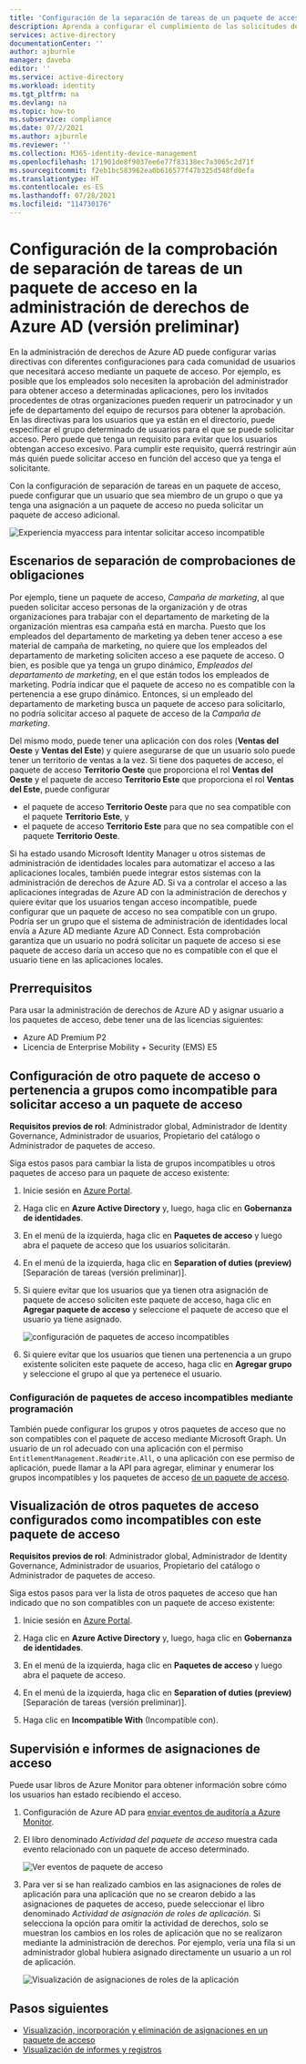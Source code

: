 ```yaml
---
title: 'Configuración de la separación de tareas de un paquete de acceso en la administración de derechos de Azure AD: Azure Active Directory'
description: Aprenda a configurar el cumplimiento de las solicitudes de un paquete de acceso en la administración de derechos de Azure Active Directory.
services: active-directory
documentationCenter: ''
author: ajburnle
manager: daveba
editor: ''
ms.service: active-directory
ms.workload: identity
ms.tgt_pltfrm: na
ms.devlang: na
ms.topic: how-to
ms.subservice: compliance
ms.date: 07/2/2021
ms.author: ajburnle
ms.reviewer: ''
ms.collection: M365-identity-device-management
ms.openlocfilehash: 171901de8f9037ee6e77f83138ec7a3065c2d71f
ms.sourcegitcommit: f2eb1bc583962ea0b616577f47b325d548fd0efa
ms.translationtype: HT
ms.contentlocale: es-ES
ms.lasthandoff: 07/28/2021
ms.locfileid: "114730176"
---
```

# <a name="configure-separation-of-duties-checks-for-an-access-package-in-azure-ad-entitlement-management-preview"></a>Configuración de la comprobación de separación de tareas de un paquete de acceso en la administración de derechos de Azure AD (versión preliminar)

En la administración de derechos de Azure AD puede configurar varias directivas con diferentes configuraciones para cada comunidad de usuarios que necesitará acceso mediante un paquete de acceso.  Por ejemplo, es posible que los empleados solo necesiten la aprobación del administrador para obtener acceso a determinadas aplicaciones, pero los invitados procedentes de otras organizaciones pueden requerir un patrocinador y un jefe de departamento del equipo de recursos para obtener la aprobación. En las directivas para los usuarios que ya están en el directorio, puede especificar el grupo determinado de usuarios para el que se puede solicitar acceso. Pero puede que tenga un requisito para evitar que los usuarios obtengan acceso excesivo.  Para cumplir este requisito, querrá restringir aún más quién puede solicitar acceso en función del acceso que ya tenga el solicitante.

Con la configuración de separación de tareas en un paquete de acceso, puede configurar que un usuario que sea miembro de un grupo o que ya tenga una asignación a un paquete de acceso no pueda solicitar un paquete de acceso adicional.

![Experiencia myaccess para intentar solicitar acceso incompatible](./media/entitlement-management-access-package-incompatible/request-prevented.png)


## <a name="scenarios-for-separation-of-duties-checks"></a>Escenarios de separación de comprobaciones de obligaciones

Por ejemplo, tiene un paquete de acceso, *Campaña de marketing*, al que pueden solicitar acceso personas de la organización y de otras organizaciones para trabajar con el departamento de marketing de la organización mientras esa campaña está en marcha. Puesto que los empleados del departamento de marketing ya deben tener acceso a ese material de campaña de marketing, no quiere que los empleados del departamento de marketing soliciten acceso a ese paquete de acceso.  O bien, es posible que ya tenga un grupo dinámico, *Empleados del departamento de marketing*, en el que están todos los empleados de marketing. Podría indicar que el paquete de acceso no es compatible con la pertenencia a ese grupo dinámico. Entonces, si un empleado del departamento de marketing busca un paquete de acceso para solicitarlo, no podría solicitar acceso al paquete de acceso de la *Campaña de marketing*.

Del mismo modo, puede tener una aplicación con dos roles (**Ventas del Oeste** y **Ventas del Este**) y quiere asegurarse de que un usuario solo puede tener un territorio de ventas a la vez.  Si tiene dos paquetes de acceso, el paquete de acceso **Territorio Oeste** que proporciona el rol **Ventas del Oeste** y el paquete de acceso **Territorio Este** que proporciona el rol **Ventas del Este**, puede configurar
 - el paquete de acceso **Territorio Oeste** para que no sea compatible con el paquete **Territorio Este**, y
 - el paquete de acceso **Territorio Este** para que no sea compatible con el paquete **Territorio Oeste**.

Si ha estado usando Microsoft Identity Manager u otros sistemas de administración de identidades locales para automatizar el acceso a las aplicaciones locales, también puede integrar estos sistemas con la administración de derechos de Azure AD.  Si va a controlar el acceso a las aplicaciones integradas de Azure AD con la administración de derechos y quiere evitar que los usuarios tengan acceso incompatible, puede configurar que un paquete de acceso no sea compatible con un grupo. Podría ser un grupo que el sistema de administración de identidades local envía a Azure AD mediante Azure AD Connect. Esta comprobación garantiza que un usuario no podrá solicitar un paquete de acceso si ese paquete de acceso daría un acceso que no es compatible con el que el usuario tiene en las aplicaciones locales.

## <a name="prerequisites"></a>Prerrequisitos

Para usar la administración de derechos de Azure AD y asignar usuario a los paquetes de acceso, debe tener una de las licencias siguientes:

- Azure AD Premium P2
- Licencia de Enterprise Mobility + Security (EMS) E5

## <a name="configure-another-access-package-or-group-membership-as-incompatible-for-requesting-access-to-an-access-package"></a>Configuración de otro paquete de acceso o pertenencia a grupos como incompatible para solicitar acceso a un paquete de acceso

**Requisitos previos de rol**: Administrador global, Administrador de Identity Governance, Administrador de usuarios, Propietario del catálogo o Administrador de paquetes de acceso.

Siga estos pasos para cambiar la lista de grupos incompatibles u otros paquetes de acceso para un paquete de acceso existente:

1.  Inicie sesión en [Azure Portal](https://portal.azure.com).

1.  Haga clic en **Azure Active Directory** y, luego, haga clic en **Gobernanza de identidades**.

1.  En el menú de la izquierda, haga clic en **Paquetes de acceso** y luego abra el paquete de acceso que los usuarios solicitarán.

1.  En el menú de la izquierda, haga clic en **Separation of duties (preview)** [Separación de tareas (versión preliminar)].

1.  Si quiere evitar que los usuarios que ya tienen otra asignación de paquete de acceso soliciten este paquete de acceso, haga clic en **Agregar paquete de acceso** y seleccione el paquete de acceso que el usuario ya tiene asignado.


    ![configuración de paquetes de acceso incompatibles](./media/entitlement-management-access-package-incompatible/select-incompatible-ap.png)


1.  Si quiere evitar que los usuarios que tienen una pertenencia a un grupo existente soliciten este paquete de acceso, haga clic en **Agregar grupo** y seleccione el grupo al que ya pertenece el usuario.

### <a name="configure-incompatible-access-packages-programmatically"></a>Configuración de paquetes de acceso incompatibles mediante programación

También puede configurar los grupos y otros paquetes de acceso que no son compatibles con el paquete de acceso mediante Microsoft Graph.  Un usuario de un rol adecuado con una aplicación con el permiso `EntitlementManagement.ReadWrite.All`, o una aplicación con ese permiso de aplicación, puede llamar a la API para agregar, eliminar y enumerar los grupos incompatibles y los paquetes de acceso [de un paquete de acceso](/graph/api/resources/accesspackage?view=graph-rest-beta&preserve-view=true).


## <a name="view-other-access-packages-that-are-configured-as-incompatible-with-this-one"></a>Visualización de otros paquetes de acceso configurados como incompatibles con este paquete de acceso

**Requisitos previos de rol**: Administrador global, Administrador de Identity Governance, Administrador de usuarios, Propietario del catálogo o Administrador de paquetes de acceso.

Siga estos pasos para ver la lista de otros paquetes de acceso que han indicado que no son compatibles con un paquete de acceso existente:

1.  Inicie sesión en [Azure Portal](https://portal.azure.com).

1.  Haga clic en **Azure Active Directory** y, luego, haga clic en **Gobernanza de identidades**.

1.  En el menú de la izquierda, haga clic en **Paquetes de acceso** y luego abra el paquete de acceso.

1.  En el menú de la izquierda, haga clic en **Separation of duties (preview)** [Separación de tareas (versión preliminar)].

1. Haga clic en **Incompatible With** (Incompatible con).

## <a name="monitor-and-report-on-access-assignments"></a>Supervisión e informes de asignaciones de acceso

Puede usar libros de Azure Monitor para obtener información sobre cómo los usuarios han estado recibiendo el acceso.

1. Configuración de Azure AD para [enviar eventos de auditoría a Azure Monitor](entitlement-management-logs-and-reporting.md).

1. El libro denominado *Actividad del paquete de acceso* muestra cada evento relacionado con un paquete de acceso determinado.

    ![Ver eventos de paquete de acceso](./media/entitlement-management-logs-and-reporting/view-events-access-package.png)

1. Para ver si se han realizado cambios en las asignaciones de roles de aplicación para una aplicación que no se crearon debido a las asignaciones de paquetes de acceso, puede seleccionar el libro denominado *Actividad de asignación de roles de aplicación*.  Si selecciona la opción para omitir la actividad de derechos, solo se muestran los cambios en los roles de aplicación que no se realizaron mediante la administración de derechos. Por ejemplo, vería una fila si un administrador global hubiera asignado directamente un usuario a un rol de aplicación.

    ![Visualización de asignaciones de roles de la aplicación](./media/entitlement-management-access-package-incompatible/workbook-ara.png)


## <a name="next-steps"></a>Pasos siguientes

- [Visualización, incorporación y eliminación de asignaciones en un paquete de acceso](entitlement-management-access-package-assignments.md)
- [Visualización de informes y registros](entitlement-management-reports.md)
